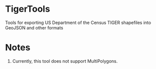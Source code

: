 TigerTools
==========

Tools for exporting US Department of the Census TIGER shapefiles into GeoJSON and other formats

Notes
====
1. Currently, this tool does not support MultiPolygons.
